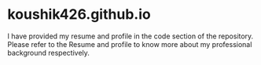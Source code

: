 # koushik426.github.io
I have provided my resume and profile in the code section of the repository. Please refer to the Resume and profile to know more about my professional background respectively.
